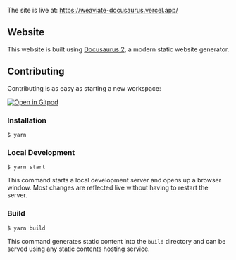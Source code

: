 The site is live at: https://weaviate-docusaurus.vercel.app/

## Website

This website is built using [Docusaurus 2](https://docusaurus.io/), a modern static website generator.

## Contributing

Contributing is as easy as starting a new workspace:

[![Open in Gitpod](https://gitpod.io/button/open-in-gitpod.svg)](https://gitpod.io/#https://github.com/Asmit2952/weaviate-docusaurus)

### Installation

```
$ yarn
```

### Local Development

```
$ yarn start
```

This command starts a local development server and opens up a browser window. Most changes are reflected live without having to restart the server.

### Build

```
$ yarn build
```

This command generates static content into the `build` directory and can be served using any static contents hosting service.